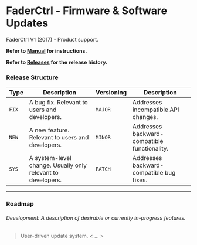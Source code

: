 # FaderCtrl - Firmware & Software Updates

FaderCtrl V1 (2017) - Product support. <p>
<strong> Refer to [Manual](MANUAL.md) for instructions. </strong>

<strong> Refer to [Releases](https://github.com/coreyackland/faderctrl/releases) for the release history. </strong>

### Release Structure </strong>

| **Type** | **Description**                                             | **Versioning** | **Description**                              |
|----------|-------------------------------------------------------------|----------------|----------------------------------------------|
| `FIX`   | A bug fix. Relevant to users and developers.                | `MAJOR`        | Addresses incompatible API changes.          |
| `NEW`   | A new feature. Relevant to users and developers.            | `MINOR`        | Addresses backward-compatible functionality. |
| `SYS`   | A system-level change. Usually only relevant to developers. | `PATCH`        | Addresses backward-compatible bug fixes.     |

---

### Roadmap

<em><h6>Development: A description of desirable or currently in-progress features. </h6></em>
> User-driven update system.
> < ... >
